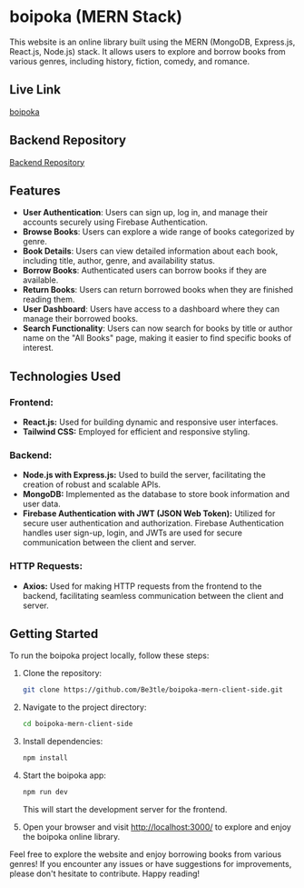# boipoka (MERN Stack)

This website is an online library built using the MERN (MongoDB, Express.js, React.js, Node.js) stack. It allows users to explore and borrow books from various genres, including history, fiction, comedy, and romance.

## Live Link

[boipoka](https://boip0ka.web.app/)

## Backend Repository

[Backend Repository](https://github.com/Be3tle/boipoka-mern-server-side.git)

## Features

- **User Authentication**: Users can sign up, log in, and manage their accounts securely using Firebase Authentication.
- **Browse Books**: Users can explore a wide range of books categorized by genre.
- **Book Details**: Users can view detailed information about each book, including title, author, genre, and availability status.
- **Borrow Books**: Authenticated users can borrow books if they are available.
- **Return Books**: Users can return borrowed books when they are finished reading them.
- **User Dashboard**: Users have access to a dashboard where they can manage their borrowed books.
- **Search Functionality**: Users can now search for books by title or author name on the "All Books" page, making it easier to find specific books of interest.

## Technologies Used

### Frontend:

- **React.js:** Used for building dynamic and responsive user interfaces.
- **Tailwind CSS:** Employed for efficient and responsive styling.

### Backend:

- **Node.js with Express.js:** Used to build the server, facilitating the creation of robust and scalable APIs.
- **MongoDB:** Implemented as the database to store book information and user data.
- **Firebase Authentication with JWT (JSON Web Token):** Utilized for secure user authentication and authorization. Firebase Authentication handles user sign-up, login, and JWTs are used for secure communication between the client and server.

### HTTP Requests:

- **Axios:** Used for making HTTP requests from the frontend to the backend, facilitating seamless communication between the client and server.

## Getting Started

To run the boipoka project locally, follow these steps:

1. Clone the repository:

   ```bash
   git clone https://github.com/Be3tle/boipoka-mern-client-side.git
   ```

2. Navigate to the project directory:

   ```bash
   cd boipoka-mern-client-side
   ```

3. Install dependencies:

   ```bash
   npm install
   ```

4. Start the boipoka app:

   ```bash
   npm run dev
   ```

   This will start the development server for the frontend.

5. Open your browser and visit [http://localhost:3000/](http://localhost:3000/) to explore and enjoy the boipoka online library.

Feel free to explore the website and enjoy borrowing books from various genres! If you encounter any issues or have suggestions for improvements, please don't hesitate to contribute. Happy reading!
